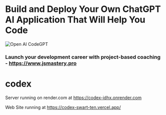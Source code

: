 # Build and Deploy Your Own ChatGPT AI Application That Will Help You Code
![Open AI CodeGPT](https://i.ibb.co/LS4DRhb/image-257.png)

### Launch your development career with project-based coaching - https://www.jsmastery.pro
# codex

Server running on render.com at https://codex-idhx.onrender.com

Web Site running at https://codex-swart-ten.vercel.app/

